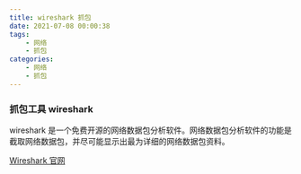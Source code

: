 ```yaml
---
title: wireshark 抓包    
date: 2021-07-08 00:00:38    
tags:    
    - 网络    
    - 抓包    
categories:    
    - 网络    
    - 抓包
---
```


### 抓包工具 wireshark


wireshark 是一个免费开源的网络数据包分析软件。网络数据包分析软件的功能是截取网络数据包，并尽可能显示出最为详细的网络数据包资料。

[Wireshark 官网](https://www.wireshark.org/)


